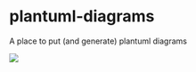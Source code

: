# plantuml-diagrams
A place to put (and generate) plantuml diagrams

![](./diagrams/atap-ecosystem.svg)